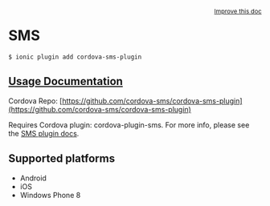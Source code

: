 
<a style="float:right;font-size:12px;" href="http://github.com/driftyco/ionic-native/edit/master/src/@ionic-native/plugins/sms/index.ts#L24">
  Improve this doc
</a>

# SMS
<!-- end header block -->

```
$ ionic plugin add cordova-sms-plugin
```

## [Usage Documentation](https://ionicframework.com/docs/v2/native/sms/)

Cordova Repo: [https://github.com/cordova-sms/cordova-sms-plugin](https://github.com/cordova-sms/cordova-sms-plugin)

<!-- description -->
Requires Cordova plugin: cordova-plugin-sms. For more info, please see the [SMS plugin docs](https://github.com/cordova-sms/cordova-sms-plugin).

<!-- @platforms tag -->
## Supported platforms

- Android
- iOS
- Windows Phone 8

<!-- @platforms tag end -->
<!-- end for prop in method.decorators[0].argumentInfo -->
<!-- end content block -->
<!-- end body block -->
